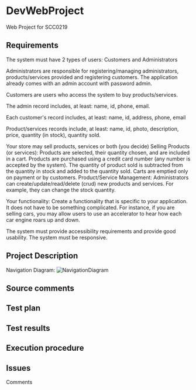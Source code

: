 # DevWebProject

Web Project for SCC0219

## Requirements
The system must have 2 types of users: Customers and Administrators

  Administrators are responsible for registering/managing administrators, products/services provided and registering customers. The application already comes with an admin account with password admin.

  Customers are users who access the system to buy products/services.

  The admin record includes, at least: name, id, phone, email.

Each customer's record includes, at least: name, id, address, phone, email

Product/services records include, at least: name, id, photo, description, price, quantity (in stock), quantity sold.

Your store may sell products, services or both (you decide)
Selling Products (or services): Products are selected, their quantity chosen, and are included in a cart. Products are purchased using a credit card number (any number is accepted by the system). The quantity of product sold is subtracted from the quantity in stock and added to the quantity sold. Carts are emptied only on payment or by customers.
Product/Service Management: Administrators can create/update/read/delete (crud) new products and services. For example, they can change the stock quantity.

Your functionality: Create a functionality that is specific to your application. It does not have to be something complicated. For instance, if you are selling cars, you may allow users to use an accelerator to hear how each car engine roars up and down.   

The system must provide accessibility requirements and provide good usability. The system must be responsive.

## Project Description
Navigation Diagram:
![NavigationDiagram](https://user-images.githubusercontent.com/48020553/119233878-5461f780-bb01-11eb-8074-1bcd124773c3.jpg)
## Source comments
## Test plan
## Test results
## Execution procedure
## Issues
 Comments
